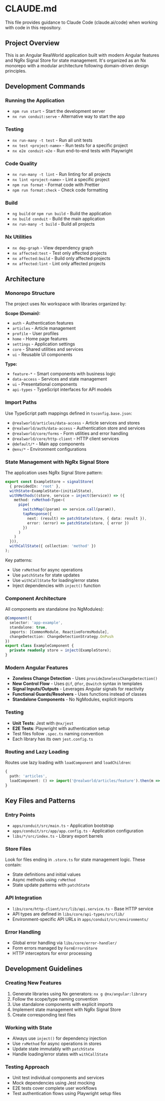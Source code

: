 # CLAUDE.md

This file provides guidance to Claude Code (claude.ai/code) when working with code in this repository.

## Project Overview

This is an Angular RealWorld application built with modern Angular features and NgRx Signal Store for state management. It's organized as an Nx monorepo with a modular architecture following domain-driven design principles.

## Development Commands

### Running the Application
- `npm run start` - Start the development server
- `nx run conduit:serve` - Alternative way to start the app

### Testing
- `nx run-many -t test` - Run all unit tests
- `nx test <project-name>` - Run tests for a specific project
- `nx e2e conduit-e2e` - Run end-to-end tests with Playwright

### Code Quality
- `nx run-many -t lint` - Run linting for all projects
- `nx lint <project-name>` - Lint a specific project
- `npm run format` - Format code with Prettier
- `npm run format:check` - Check code formatting

### Build
- `ng build` or `npm run build` - Build the application
- `nx build conduit` - Build the main application
- `nx run-many -t build` - Build all projects

### Nx Utilities
- `nx dep-graph` - View dependency graph
- `nx affected:test` - Test only affected projects
- `nx affected:build` - Build only affected projects
- `nx affected:lint` - Lint only affected projects

## Architecture

### Monorepo Structure
The project uses Nx workspace with libraries organized by:

**Scope (Domain):**
- `auth` - Authentication features
- `articles` - Article management
- `profile` - User profiles  
- `home` - Home page features
- `settings` - Application settings
- `core` - Shared utilities and services
- `ui` - Reusable UI components

**Type:**
- `feature-*` - Smart components with business logic
- `data-access` - Services and state management
- `ui` - Presentational components
- `api-types` - TypeScript interfaces for API models

### Import Paths
Use TypeScript path mappings defined in `tsconfig.base.json`:
- `@realworld/articles/data-access` - Article services and stores
- `@realworld/auth/data-access` - Authentication store and services
- `@realworld/core/forms` - Form utilities and error handling
- `@realworld/core/http-client` - HTTP client services
- `@default/*` - Main app components
- `@env/*` - Environment configurations

### State Management with NgRx Signal Store
The application uses NgRx Signal Store pattern:

```typescript
export const ExampleStore = signalStore(
  { providedIn: 'root' },
  withState<ExampleState>(initialState),
  withMethods((store, service = inject(Service)) => ({
    method: rxMethod<Type>(
      pipe(
        switchMap((param) => service.call(param)),
        tapResponse({
          next: (result) => patchState(store, { data: result }),
          error: (error) => patchState(store, { error })
        })
      )
    )
  })),
  withCallState({ collection: 'method' })
);
```

Key patterns:
- Use `rxMethod` for async operations
- Use `patchState` for state updates
- Use `withCallState` for loading/error states
- Inject dependencies with `inject()` function

### Component Architecture
All components are standalone (no NgModules):

```typescript
@Component({
  selector: 'app-example',
  standalone: true,
  imports: [CommonModule, ReactiveFormsModule],
  changeDetection: ChangeDetectionStrategy.OnPush
})
export class ExampleComponent {
  private readonly store = inject(ExampleStore);
}
```

### Modern Angular Features
- **Zoneless Change Detection** - Uses `provideZonelessChangeDetection()`
- **New Control Flow** - Uses `@if`, `@for`, `@switch` syntax in templates
- **Signal Inputs/Outputs** - Leverages Angular signals for reactivity
- **Functional Guards/Resolvers** - Uses functions instead of classes
- **Standalone Components** - No NgModules, explicit imports

### Testing
- **Unit Tests**: Jest with `@nx/jest`
- **E2E Tests**: Playwright with authentication setup
- Test files follow `.spec.ts` naming convention
- Each library has its own `jest.config.ts`

### Routing and Lazy Loading
Routes use lazy loading with `loadComponent` and `loadChildren`:

```typescript
{
  path: 'articles',
  loadComponent: () => import('@realworld/articles/feature').then(m => m.ArticlesComponent)
}
```

## Key Files and Patterns

### Entry Points
- `apps/conduit/src/main.ts` - Application bootstrap
- `apps/conduit/src/app/app.config.ts` - Application configuration
- `libs/*/src/index.ts` - Library export barrels

### Store Files
Look for files ending in `.store.ts` for state management logic. These contain:
- State definitions and initial values
- Async methods using `rxMethod`
- State update patterns with `patchState`

### API Integration
- `libs/core/http-client/src/lib/api.service.ts` - Base HTTP service
- API types are defined in `libs/core/api-types/src/lib/`
- Environment-specific API URLs in `apps/conduit/src/environments/`

### Error Handling
- Global error handling via `libs/core/error-handler/`
- Form errors managed by `FormErrorsStore`
- HTTP interceptors for error processing

## Development Guidelines

### Creating New Features
1. Generate libraries using Nx generators: `nx g @nx/angular:library`
2. Follow the scope/type naming convention
3. Use standalone components with explicit imports
4. Implement state management with NgRx Signal Store
5. Create corresponding test files

### Working with State
- Always use `inject()` for dependency injection
- Use `rxMethod` for async operations in stores
- Update state immutably with `patchState`
- Handle loading/error states with `withCallState`

### Testing Approach
- Unit test individual components and services
- Mock dependencies using Jest mocking
- E2E tests cover complete user workflows
- Test authentication flows using Playwright setup files